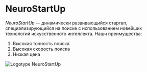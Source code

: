 # NeuroStartUp
*NeuroStartUp* — динамически развивающийся стартап, специализирующийся на поиске с использованием новейших технологий искусственного интеллекта.
Наши преимущества:
1. Высокая точность поиска
2. Высокая скорость поиска
3. Низкая цена



![Logotype NeuroStartUp](https://netology-code.github.io/git-homeworks/introduction/assets/logo.png)

   

